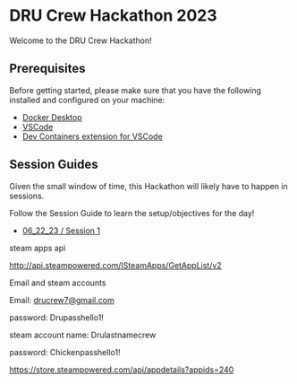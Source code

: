# DRU Crew Hackathon 2023

Welcome to the DRU Crew Hackathon!

## Prerequisites

Before getting started, please make sure that you have the following installed and configured on your machine:

- [Docker Desktop](https://www.docker.com/products/docker-desktop/)
- [VSCode](https://code.visualstudio.com/download)
- [Dev Containers extension for VSCode](https://marketplace.visualstudio.com/items?itemName=ms-vscode-remote.remote-containers)

## Session Guides

Given the small window of time, this Hackathon will likely have to happen in sessions.

Follow the Session Guide to learn the setup/objectives for the day!

- [06_22_23 / Session 1](./docs/06_22_23.md)



steam apps api

http://api.steampowered.com/ISteamApps/GetAppList/v2







Email and steam accounts

Email: drucrew7@gmail.com

password: Drupasshello1!



steam account name: Drulastnamecrew

password: Chickenpasshello1!

https://store.steampowered.com/api/appdetails?appids=240
